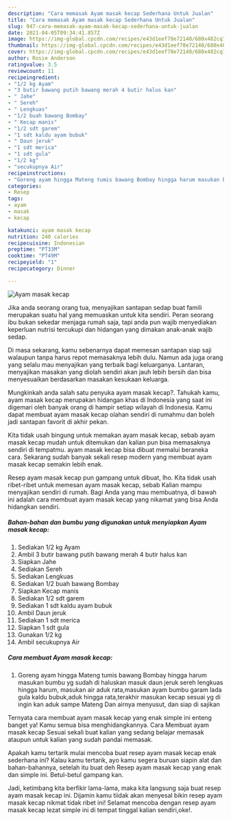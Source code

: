 ```yaml
---
description: "Cara memasak Ayam masak kecap Sederhana Untuk Jualan"
title: "Cara memasak Ayam masak kecap Sederhana Untuk Jualan"
slug: 947-cara-memasak-ayam-masak-kecap-sederhana-untuk-jualan
date: 2021-04-05T09:34:41.857Z
image: https://img-global.cpcdn.com/recipes/e43d1eef78e72140/680x482cq70/ayam-masak-kecap-foto-resep-utama.jpg
thumbnail: https://img-global.cpcdn.com/recipes/e43d1eef78e72140/680x482cq70/ayam-masak-kecap-foto-resep-utama.jpg
cover: https://img-global.cpcdn.com/recipes/e43d1eef78e72140/680x482cq70/ayam-masak-kecap-foto-resep-utama.jpg
author: Rosie Anderson
ratingvalue: 3.5
reviewcount: 11
recipeingredient:
- "1/2 kg Ayam"
- "3 butir bawang putih bawang merah 4 butir halus kan"
- " Jahe"
- " Sereh"
- " Lengkuas"
- "1/2 buah bawang Bombay"
- " Kecap manis"
- "1/2 sdt garem"
- "1 sdt kaldu ayam bubuk"
- " Daun jeruk"
- "1 sdt merica"
- "1 sdt gula"
- "1/2 kg"
- "secukupnya Air"
recipeinstructions:
- "Goreng ayam hingga Mateng tumis bawang Bombay hingga harum masukan bumbu yg sudah di haluskan masuk daun jeruk sereh lengkuas hingga harum, masukan air aduk rata,masukan ayam bumbu garam lada gula kaldu bubuk,aduk hingga rata,terakhir masukan kecap sesuai yg di ingin kan aduk sampe Mateng Dan airnya menyusut, dan siap di sajikan"
categories:
- Resep
tags:
- ayam
- masak
- kecap

katakunci: ayam masak kecap 
nutrition: 240 calories
recipecuisine: Indonesian
preptime: "PT33M"
cooktime: "PT49M"
recipeyield: "1"
recipecategory: Dinner

---
```



![Ayam masak kecap](https://img-global.cpcdn.com/recipes/e43d1eef78e72140/680x482cq70/ayam-masak-kecap-foto-resep-utama.jpg)

Jika anda seorang orang tua, menyajikan santapan sedap buat famili merupakan suatu hal yang memuaskan untuk kita sendiri. Peran seorang ibu bukan sekedar menjaga rumah saja, tapi anda pun wajib menyediakan keperluan nutrisi tercukupi dan hidangan yang dimakan anak-anak wajib sedap.

Di masa  sekarang, kamu sebenarnya dapat memesan santapan siap saji walaupun tanpa harus repot memasaknya lebih dulu. Namun ada juga orang yang selalu mau menyajikan yang terbaik bagi keluarganya. Lantaran, menyajikan masakan yang diolah sendiri akan jauh lebih bersih dan bisa menyesuaikan berdasarkan masakan kesukaan keluarga. 



Mungkinkah anda salah satu penyuka ayam masak kecap?. Tahukah kamu, ayam masak kecap merupakan hidangan khas di Indonesia yang saat ini digemari oleh banyak orang di hampir setiap wilayah di Indonesia. Kamu dapat membuat ayam masak kecap olahan sendiri di rumahmu dan boleh jadi santapan favorit di akhir pekan.

Kita tidak usah bingung untuk memakan ayam masak kecap, sebab ayam masak kecap mudah untuk ditemukan dan kalian pun bisa memasaknya sendiri di tempatmu. ayam masak kecap bisa dibuat memalui beraneka cara. Sekarang sudah banyak sekali resep modern yang membuat ayam masak kecap semakin lebih enak.

Resep ayam masak kecap pun gampang untuk dibuat, lho. Kita tidak usah ribet-ribet untuk memesan ayam masak kecap, sebab Kalian mampu menyajikan sendiri di rumah. Bagi Anda yang mau membuatnya, di bawah ini adalah cara membuat ayam masak kecap yang nikamat yang bisa Anda hidangkan sendiri.

<!--inarticleads1-->

##### Bahan-bahan dan bumbu yang digunakan untuk menyiapkan Ayam masak kecap:

1. Sediakan 1/2 kg Ayam
1. Ambil 3 butir bawang putih bawang merah 4 butir halus kan
1. Siapkan  Jahe
1. Sediakan  Sereh
1. Sediakan  Lengkuas
1. Sediakan 1/2 buah bawang Bombay
1. Siapkan  Kecap manis
1. Sediakan 1/2 sdt garem
1. Sediakan 1 sdt kaldu ayam bubuk
1. Ambil  Daun jeruk
1. Sediakan 1 sdt merica
1. Siapkan 1 sdt gula
1. Gunakan 1/2 kg
1. Ambil secukupnya Air




<!--inarticleads2-->

##### Cara membuat Ayam masak kecap:

1. Goreng ayam hingga Mateng tumis bawang Bombay hingga harum masukan bumbu yg sudah di haluskan masuk daun jeruk sereh lengkuas hingga harum, masukan air aduk rata,masukan ayam bumbu garam lada gula kaldu bubuk,aduk hingga rata,terakhir masukan kecap sesuai yg di ingin kan aduk sampe Mateng Dan airnya menyusut, dan siap di sajikan




Ternyata cara membuat ayam masak kecap yang enak simple ini enteng banget ya! Kamu semua bisa menghidangkannya. Cara Membuat ayam masak kecap Sesuai sekali buat kalian yang sedang belajar memasak ataupun untuk kalian yang sudah pandai memasak.

Apakah kamu tertarik mulai mencoba buat resep ayam masak kecap enak sederhana ini? Kalau kamu tertarik, ayo kamu segera buruan siapin alat dan bahan-bahannya, setelah itu buat deh Resep ayam masak kecap yang enak dan simple ini. Betul-betul gampang kan. 

Jadi, ketimbang kita berfikir lama-lama, maka kita langsung saja buat resep ayam masak kecap ini. Dijamin kamu tiidak akan menyesal bikin resep ayam masak kecap nikmat tidak ribet ini! Selamat mencoba dengan resep ayam masak kecap lezat simple ini di tempat tinggal kalian sendiri,oke!.

